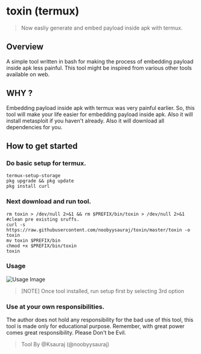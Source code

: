 toxin (termux)
============
>Now easliy generate and embed payload inside apk with termux.

## Overview
A simple tool written in bash for making the process of embedding payload inside apk less painful. This tool might be inspired from various other tools available on web. 

## WHY ?
Embedding payload inside apk with termux was very painful earlier. So, this tool will make your life easier for embedding payload inside apk. Also it will install metasploit if you haven't already. Also it will download all dependencies for you. 

## How to get started 
### Do basic setup for termux.
```
termux-setup-storage
pkg upgrade && pkg update
pkg install curl
```
### Next download and run tool.
```
rm toxin > /dev/null 2>&1 && rm $PREFIX/bin/toxin > /dev/null 2>&1 #clean pre existing sruffs.
curl -s https://raw.githubusercontent.com/noobyysauraj/toxin/master/toxin -o toxin
mv toxin $PREFIX/bin 
chmod +x $PREFIX/bin/toxin
toxin
```
### Usage
![Usage Image](https://github.com/noobyysauraj/toxin/blob/master/images/usage.jpg?raw=true)
>[NOTE] Once tool installed, run setup first by selecting 3rd option

### Use at your own responsibilities.
The author does not hold any responsibility for the bad use of this tool, this tool is made only for educational purpose. Remember, with great power comes great responsibility. Please Don't be Evil.

>Tool By @Ksauraj (@noobyysauraj)
